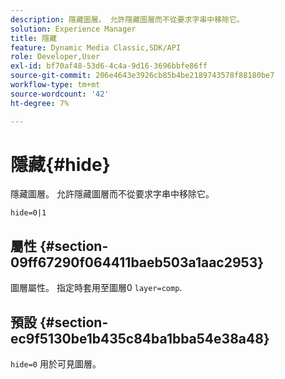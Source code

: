 ```yaml
---
description: 隱藏圖層。 允許隱藏圖層而不從要求字串中移除它。
solution: Experience Manager
title: 隱藏
feature: Dynamic Media Classic,SDK/API
role: Developer,User
exl-id: bf70af48-53d6-4c4a-9d16-3696bbfe86ff
source-git-commit: 206e4643e3926cb85b4be2189743578f88180be7
workflow-type: tm+mt
source-wordcount: '42'
ht-degree: 7%

---
```


# 隱藏{#hide}

隱藏圖層。 允許隱藏圖層而不從要求字串中移除它。

`hide=0|1`

## 屬性 {#section-09ff67290f064411baeb503a1aac2953}

圖層屬性。 指定時套用至圖層0 `layer=comp`.

## 預設 {#section-ec9f5130be1b435c84ba1bba54e38a48}

`hide=0` 用於可見圖層。
